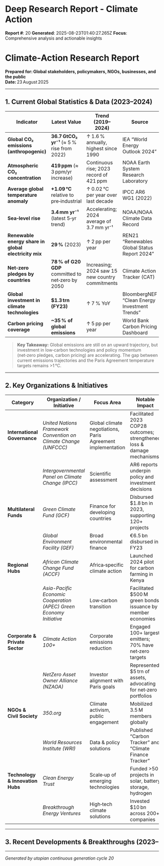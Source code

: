 # Deep Research Report - Climate Action

**Report #**: 20
**Generated**: 2025-08-23T01:40:27.265Z
**Focus**: Comprehensive analysis and actionable insights

# Climate‑Action Research Report  
**Prepared for: Global stakeholders, policymakers, NGOs, businesses, and the public**  
**Date:** 23 August 2025  

---

## 1. Current Global Statistics & Data (2023–2024)

| Indicator | Latest Value | Trend (2019–2024) | Source |
|-----------|--------------|-------------------|--------|
| **Global CO₂ emissions (anthropogenic)** | **36.7 GtCO₂ yr⁻¹** (≈ 5 % rise from 2022) | ↑ 1.6 % annually, highest since 1990 | IEA “World Energy Outlook 2024” |
| **Atmospheric CO₂ concentration** | **419 ppm** (≈ 3 ppm/yr increase) | Continuous rise; 2023 record of 421 ppm | NOAA Earth System Research Laboratory |
| **Average global temperature anomaly** | **+1.09 °C** relative to pre‑industrial | ↑ 0.02 °C per year over last decade | IPCC AR6 WG1 (2022) |
| **Sea‑level rise** | **3.4 mm yr⁻¹** (latest 5‑yr trend) | Accelerating; 2024 average of 3.7 mm yr⁻¹ | NOAA/NOAA Climate Data Record |
| **Renewable energy share in global electricity mix** | **29 %** (2023) | ↑ 2 pp per year | REN21 “Renewables Global Status Report 2024” |
| **Net‑zero pledges by countries** | **78 % of G20 GDP** committed to net‑zero by 2050 | Increasing; 2024 saw 15 new country commitments | Climate Action Tracker (CAT) |
| **Global investment in climate technologies** | **$1.3 trn (FY23)** | ↑ 7 % YoY | BloombergNEF “Clean Energy Investment Trends” |
| **Carbon pricing coverage** | **~35 % of global emissions** | ↑ 5 pp per year | World Bank Carbon Pricing Dashboard |

> **Key Takeaway:** Global emissions are still on an upward trajectory, but investment in low‑carbon technologies and policy momentum (net‑zero pledges, carbon pricing) are accelerating. The gap between current emissions trajectories and the Paris Agreement temperature targets remains >1 °C.

---

## 2. Key Organizations & Initiatives

| Category | Organization / Initiative | Focus Area | Notable Impact |
|----------|---------------------------|------------|----------------|
| **International Governance** | *United Nations Framework Convention on Climate Change (UNFCCC)* | Global climate negotiations, Paris Agreement implementation | Facilitated 2023 COP28 outcomes; strengthened loss & damage mechanisms |
| | *Intergovernmental Panel on Climate Change (IPCC)* | Scientific assessment | AR6 reports underpin policy and investment decisions |
| **Multilateral Funds** | *Green Climate Fund (GCF)* | Finance for developing countries | Disbursed $1.8 bn in 2023, supporting 120+ projects |
| | *Global Environment Facility (GEF)* | Broad environmental finance | €6.5 bn disbursed in FY23 |
| **Regional Hubs** | *African Climate Change Fund (ACCF)* | Africa‑specific climate action | Launched 2024 pilot for carbon farming in Kenya |
| | *Asia-Pacific Economic Cooperation (APEC) Green Economy Initiative* | Low‑carbon transition | Facilitated $500 M green bonds issuance by member economies |
| **Corporate & Private Sector** | *Climate Action 100+* | Corporate emissions reduction | Engaged 100+ largest emitters; 70% have net‑zero targets |
| | *NetZero Asset Owner Alliance (NZAOA)* | Investor alignment with Paris goals | Represented $5 trn of assets, advocating for net‑zero portfolios |
| **NGOs & Civil Society** | *350.org* | Climate activism, public engagement | Mobilized 3.5 M members globally |
| | *World Resources Institute (WRI)* | Data & policy solutions | Published “Carbon Tracker” and “Climate Finance Tracker” |
| **Technology & Innovation Hubs** | *Clean Energy Trust* | Scale‑up of emerging technologies | Funded >50 projects in solar, battery storage, hydrogen |
| | *Breakthrough Energy Ventures* | High‑tech climate solutions | Invested $10 bn across 200+ companies |

---

## 3. Recent Developments & Breakthroughs (2023–

---
*Generated by utopian continuous generation cycle 20*
